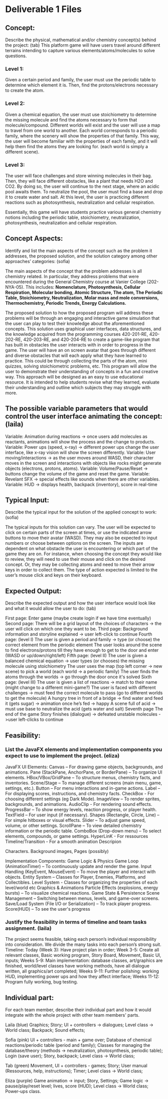 # Deliverable 1 Files
## Concept: 
Describe the physical, mathematical and/or chemistry concept(s) behind the project: (tab)
This platform game will have users travel around different terrains intending to capture various elements/atoms/molecules to solve questions.

### Level 1: 
Given a certain period and family, the user must use the periodic table to determine which element it is. Then, find the protons/electrons necessary to create the atom. 

### Level 2: 
Given a chemical equation, the user must use stoichiometry to determine the missing molecule and find the atoms necessary to form that molecule/compound. Different worlds will exist and the user will use a map to travel from one world to another. Each world corresponds to a periodic family, where the scenery will show the properties of that family. This way, the user will become familiar with the properties of each family, and it will help them find the atoms they are looking for. (each world is simply a different scene).

### Level 3:
The user will face challenges and store winning molecules in their bag. Then, they will face different obstacles, like a plant that needs H2O and CO2. By doing so, the user will continue to the next stage, where an acidic pool awaits them. To neutralize the pool, the user must find a base and drop it to create water and salt. At this level, the user is practicing different reactions such as photosynthesis, neutralization and cellular respiration. 

Essentially, this game will have students practice various general chemistry notions including the periodic table, stoichiometry, neutralization, photosynthesis, neutralization and cellular respiration. 

## Concept Aspects: 
Identify and list the main aspects of the concept such as the problem it addresses, the proposed solution, and the solution category among other approaches’ categories: (sofia)

The main aspects of the concept that the problem addresses is all chemistry related. In particular, they address problems that were encountered during the General Chemistry course at Vanier College (202-NYA-05). This includes:
**Nomenclature, Photosynthesis, Cellular Respiration, Molecular bonding, Atomic Structure, The atom, The Periodic Table, Stoichiometry, Neutralization, Molar mass and mole conversions, Thermochemistry, Periodic Trends, Energy Calculations.**

The proposed solution to how the proposed program will address these problems will be through an engaging and interactive game simulation that the user can play to test their knowledge about the aforementioned concepts. This solution uses graphical user interfaces, data structures, and the knowledge acquired from the programming courses 420-201-RE, 420-202-RE, 420-203-RE, and 420-204-RE to create a game-like program that has built in obstacles the user interacts with in order to progress in the game. The user will have an on screen avatar that goes through different and diverse obstacles that will each apply what they have learned to practice. This could be through collecting the parts of the atom, mini quizzes, solving stoichiometric problems, etc. This program will allow the user to demonstrate their understanding of concepts in a fun and creative way. This approach will be designed as an easy to use educational resource. It is intended to help students revise what they learned, evaluate their understanding and outline which subjects they may struggle with more. 

## The possible variable parameters that would control the user interface animating the concept: (laila)
Variable: Animation during reactions -> once users add molecules as reactants, animations will show the process and the change to products. 
Variable: Power ups (speed, x-ray) -> different power ups change the user interface, like x-ray vision will show the screen differently.
Variable: User moving/interactions -> as the user moves around WASD, their character moves in the screen and interactions with objects like rocks might generate objects (electrons, protons, atoms).
Variable: Volume/Pause/Reset -> buttons change the volume of the game and reset the game.
Variable: Revelant SFX -> special effects like sounds when there are other variables. 
Variable: HUD -> displays health, backpack (inventory), score in real-time

## Typical Input: 
Describe the typical input for the solution of the applied concept to work: (sofia)

The typical inputs for this solution can vary. The user will be expected to click on certain parts of the screen at times, or use the indicated arrow buttons to move their avatar (WASD). They may also be expected to input numbers or choose between options on the screen. The inputs are dependent on what obstacle the user is encountering or which part of the game they are on. For instance, when choosing the concept they would like to review, they will need to use their mouse and click on the desired concept. Or, they may be collecting atoms and need to move their arrow keys in order to collect them. The type of action expected is limited to the user’s mouse click and keys on their keyboard. 

## Expected Output: 
Describe the expected output and how the user interface would look like and what it would allow the user to do: (tab)

First page: Enter game (maybe create login if we have time eventually)
Second page: There will be a grid layout of the choices of characters -> the user will click on which one they want to be. 
Third page: Background information and storyline explained -> user left-click to continue 
Fourth page: (level I)
The user is given a period and family -> type (or choose) the correct element from the periodic element 
The user looks around the scene to find electrons/protons till they have enough to get to the door and enter (WASD or up/down/right/left) 
Fifth page: (level II) 
The user is given a balanced chemical equation -> user types (or chooses) the missing molecule using stoichiometry
The user uses the map (top left corner -> new scene) to pick a world (each world -> a periodic family) 
The user finds the atoms through the worlds -> go through the door once it's solved
Sixth page: (level III)
The user is given a list of reactions -> match to their name (might change to a different mini-game?)
The user is faced with different challenges -> must feed the correct molecule to pass (go to different worlds to get the molecule)
A hungry tree in front of a bridge -> find water and feed it (gets sugar) -> animation once he’s fed -> happy 
A scene full of acid -> must use base to neutralize the acid (gets water and salt)
Seventh page 
The end of the game 
Story finishes (dialogue) -> defeated unstable molecules ->user left-clicks to continue 

## Feasibility: 
### List the JavaFX elements and implementation components you expect to use to implement the project. (eliza)

JavaFX UI Elements:
Canvas – For drawing game objects, backgrounds, and animations.
Pane (StackPane, AnchorPane, or BorderPane) – To organize UI elements.
HBox/VBox/GridPane – To structure menus, chemistry facts, and inventories.
Scene/Stage – To manage different screens (main menu, game, settings, etc.).
Button – For menu interactions and in-game actions.
Label – For displaying scores, instructions, and chemistry facts.
CheckBox - For choosing different settings (eg Dark Mode).
ImageView – To render sprites, backgrounds, and animations.
AudioClip - For rendering sound effects.
ProgressBar – To show energy levels, reaction progress, or player health.
TextField – For user input (if necessary).
Shapes (Rectangle, Circle, Line) – For simple hitboxes or visual effects.
Slider – To adjust game speed, volume, or other settings.
ScrollPane – To view detailed chemistry information or the periodic table.
ComboBox (Drop-down menu) – To select elements, compounds, or game settings.
HyperLinK - For ressources
Timeline/Transition - For a smooth animation
Descripion

Characters. Background images, 
Pages (possibly)

Implementation Components:
Game Logic & Physics
Game Loop (AnimationTimer) – To continuously update and render the game.
Input Handling (KeyEvent, MouseEvent) – To move the player and interact with objects.
Entity System – Classes for Player, Enemies, Platforms, and Collectibles.
Level System - Classes for organizing the properties of each level/world etc
Graphics & Animations
Particle Effects (explosions, energy bursts) – To visualize chemical reactions.
Game State & Persistence
Scene Management – Switching between menus, levels, and game-over screens.
Save/Load System (File I/O or Serialization) – To track player progress.
Score(HUD) – To see the user's progress

### Justify the feasibility in terms of timeline and team tasks assignment. (laila)
The project seems feasible, taking each person’s individual responsibility into consideration. We divide the many tasks into each person’s strong suit.
Timeline:
Today (Week 3): Have project plan in order;
Week 3-5: Create all relevant classes, Basic working program, Story Board, Movement, Basic UI, inputs;
Weeks 5-9: Main implementation: database classes, art/graphics are finished, world/level classes have working methods, have all dialogue written, all graphics/art completed;
Weeks 9-11: Further polishing: working HUD, implementing power ups and how they affect interface;
Weeks 11-12: Program fully working, bug testing.

## Individual part: 
For each team member, describe their individual part and how it would integrate with the whole project with other team members' parts.

Laila (blue)
Graphics;
Story;
UI + controllers -> dialogues;
Level class -> World class;
Backpack;
Sound effects;

Sofia (pink)
UI + controllers - main + game over;
Database of chemical reactions/periodic table (period and family);
Classes for managing the database/theory (methods -> neutralization, photosynthesis, periodic table);
Login (save user);
Story, backpack;
Level class -> World class;

Tab (green)
Movement, UI + controllers - games;
Story;
User manual (Ressources, help, instructions);
Timer;
Level class -> World class;

Eliza (purple)
Game animation -> input;
Story, Settings;
Game logic -> pause/play/reset level;
lives, score (HUD);
Level class -> World class;
Power-ups class.
